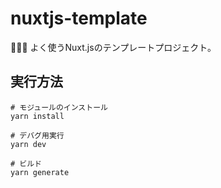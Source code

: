 # nuxtjs-template

💐💐💐 よく使うNuxt.jsのテンプレートプロジェクト。  

## 実行方法

```shell
# モジュールのインストール
yarn install

# デバグ用実行
yarn dev

# ビルド
yarn generate
```
